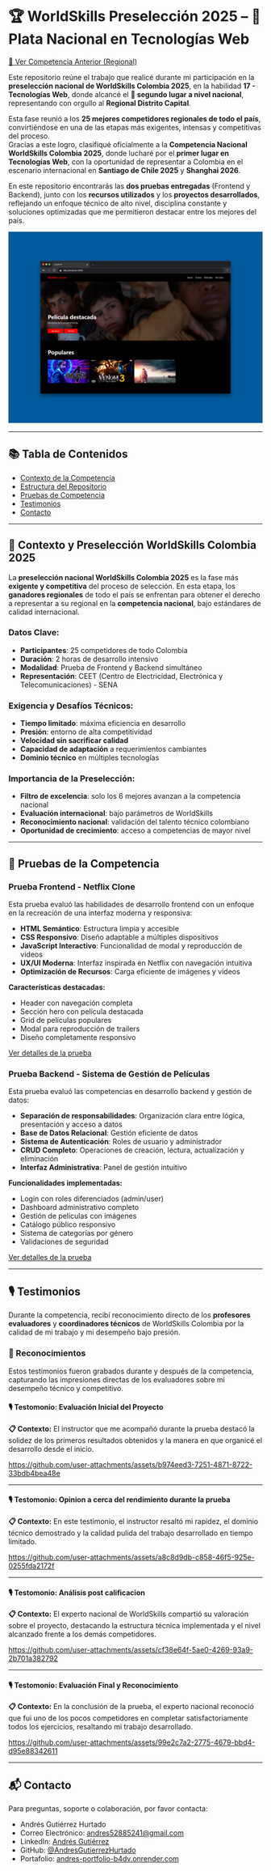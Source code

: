 # 🏆 WorldSkills Preselección 2025 – 🥈 Plata Nacional en Tecnologías Web

[🏅 Ver Competencia Anterior (Regional)](https://github.com/AndresGutierrezHurtado/worldskills-regional-2025)

Este repositorio reúne el trabajo que realicé durante mi participación en la **preselección nacional de WorldSkills Colombia 2025**, en la habilidad **17 - Tecnologías Web**, donde alcancé el **🥈 segundo lugar a nivel nacional**, representando con orgullo al **Regional Distrito Capital**.

Esta fase reunió a los **25 mejores competidores regionales de todo el país**, convirtiéndose en una de las etapas más exigentes, intensas y competitivas del proceso.  
Gracias a este logro, clasifiqué oficialmente a la **Competencia Nacional WorldSkills Colombia 2025**, donde lucharé por el **primer lugar en Tecnologías Web**, con la oportunidad de representar a Colombia en el escenario internacional en **Santiago de Chile 2025** y **Shanghai 2026**.

En este repositorio encontrarás las **dos pruebas entregadas** (Frontend y Backend), junto con los **recursos utilizados** y los **proyectos desarrollados**, reflejando un enfoque técnico de alto nivel, disciplina constante y soluciones optimizadas que me permitieron destacar entre los mejores del país.

![Prueba Frontend](./prueba-frontend/docs/images/index.png)

---

## 📚 Tabla de Contenidos

-   [Contexto de la Competencia](#-contexto-y-preselección-worldskills-colombia-2025)
-   [Estructura del Repositorio](#-estructura-del-repositorio)
-   [Pruebas de Competencia](#-pruebas-de-la-competencia)
-   [Testimonios](#️-testimonios)
-   [Contacto](#-contacto)

---

## 🏅 Contexto y Preselección WorldSkills Colombia 2025

La **preselección nacional WorldSkills Colombia 2025** es la fase más **exigente y competitiva** del proceso de selección. En esta etapa, los **ganadores regionales** de todo el país se enfrentan para obtener el derecho a representar a su regional en la **competencia nacional**, bajo estándares de calidad internacional.

### Datos Clave:

-   **Participantes**: 25 competidores de todo Colombia
-   **Duración**: 2 horas de desarrollo intensivo
-   **Modalidad**: Prueba de Frontend y Backend simultáneo
-   **Representación**: CEET (Centro de Electricidad, Electrónica y Telecomunicaciones) - SENA

### Exigencia y Desafíos Técnicos:

-   **Tiempo limitado**: máxima eficiencia en desarrollo
-   **Presión**: entorno de alta competitividad
-   **Velocidad sin sacrificar calidad**
-   **Capacidad de adaptación** a requerimientos cambiantes
-   **Dominio técnico** en múltiples tecnologías

### Importancia de la Preselección:

-   **Filtro de excelencia**: solo los 6 mejores avanzan a la competencia nacional
-   **Evaluación internacional**: bajo parámetros de WorldSkills
-   **Reconocimiento nacional**: validación del talento técnico colombiano
-   **Oportunidad de crecimiento**: acceso a competencias de mayor nivel

---

## 🎯 Pruebas de la Competencia

### Prueba Frontend - Netflix Clone

Esta prueba evaluó las habilidades de desarrollo frontend con un enfoque en la recreación de una interfaz moderna y responsiva:

-   **HTML Semántico**: Estructura limpia y accesible
-   **CSS Responsivo**: Diseño adaptable a múltiples dispositivos
-   **JavaScript Interactivo**: Funcionalidad de modal y reproducción de videos
-   **UX/UI Moderna**: Interfaz inspirada en Netflix con navegación intuitiva
-   **Optimización de Recursos**: Carga eficiente de imágenes y videos

**Características destacadas:**

-   Header con navegación completa
-   Sección hero con película destacada
-   Grid de películas populares
-   Modal para reproducción de trailers
-   Diseño completamente responsivo

[Ver detalles de la prueba](./prueba-frontend/README.md)

### Prueba Backend - Sistema de Gestión de Películas

Esta prueba evaluó las competencias en desarrollo backend y gestión de datos:

-   **Separación de responsabilidades**: Organización clara entre lógica, presentación y acceso a datos
-   **Base de Datos Relacional**: Gestión eficiente de datos
-   **Sistema de Autenticación**: Roles de usuario y administrador
-   **CRUD Completo**: Operaciones de creación, lectura, actualización y eliminación
-   **Interfaz Administrativa**: Panel de gestión intuitivo

**Funcionalidades implementadas:**

-   Login con roles diferenciados (admin/user)
-   Dashboard administrativo completo
-   Gestión de películas con imágenes
-   Catálogo público responsivo
-   Sistema de categorías por género
-   Validaciones de seguridad

[Ver detalles de la prueba](./prueba-backend/README.md)

---

## 🎙️ Testimonios

Durante la competencia, recibí reconocimiento directo de los **profesores evaluadores** y **coordinadores técnicos** de WorldSkills Colombia por la calidad de mi trabajo y mi desempeño bajo presión.

### 🎯 Reconocimientos

Estos testimonios fueron grabados durante y después de la competencia, capturando las impresiones directas de los evaluadores sobre mi desempeño técnico y competitivo.

#### 🎙️ Testomonio: Evaluación Inicial del Proyecto

**📋 Contexto:** El instructor que me acompañó durante la prueba destacó la solidez de los primeros resultados obtenidos y la manera en que organicé el desarrollo desde el inicio.

https://github.com/user-attachments/assets/b974eed3-7251-4871-8722-33bdb4bea48e

---

#### 🎙️ Testomonio: Opinion a cerca del rendimiento durante la prueba

**📋 Contexto:** En este testimonio, el instructor resaltó mi rapidez, el dominio técnico demostrado y la calidad pulida del trabajo desarrollado en tiempo limitado.

https://github.com/user-attachments/assets/a8c8d9db-c858-46f5-925e-0255fda2172f

---

#### 🎙️ Testomonio: Análisis post calificacion

**📋 Contexto:** El experto nacional de WorldSkills compartió su valoración sobre el proyecto, destacando la estructura técnica implementada y el nivel alcanzado frente a los demás competidores.

https://github.com/user-attachments/assets/cf38e64f-5ae0-4269-93a9-2b701a382792

---

#### 🎙️ Testomonio: Evaluación Final y Reconocimiento

**📋 Contexto:** En la conclusión de la prueba, el experto nacional reconoció que fui uno de los pocos competidores en completar satisfactoriamente todos los ejercicios, resaltando mi trabajo desarrollado.

https://github.com/user-attachments/assets/99e2c7a2-2775-4679-bbd4-d95e88342611

---

## 📬 Contacto

Para preguntas, soporte o colaboración, por favor contacta:

-   Andrés Gutiérrez Hurtado
-   Correo Electrónico: [andres52885241@gmail.com](mailto:andres52885241@gmail.com)
-   LinkedIn: [Andrés Gutiérrez](https://www.linkedin.com/in/andr%C3%A9s-guti%C3%A9rrez-hurtado-25946728b/)
-   GitHub: [@AndresGutierrezHurtado](https://github.com/AndresGutierrezHurtado)
-   Portafolio: [andres-portfolio-b4dv.onrender.com](https://andres-portfolio-b4dv.onrender.com)
